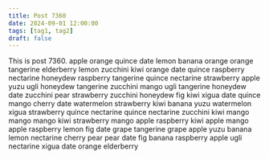 ```yaml
---
title: Post 7360
date: 2024-09-01 12:00:00
tags: [tag1, tag2]
draft: false
---
```

This is post 7360.
apple
orange
quince
date
lemon
banana
orange
orange
tangerine
elderberry
lemon
zucchini
kiwi
orange
date
quince
raspberry
nectarine
honeydew
raspberry
tangerine
quince
nectarine
strawberry
apple
yuzu
ugli
honeydew
tangerine
zucchini
mango
ugli
tangerine
honeydew
date
zucchini
pear
strawberry
zucchini
honeydew
fig
kiwi
xigua
date
quince
mango
cherry
date
watermelon
strawberry
kiwi
banana
yuzu
watermelon
xigua
strawberry
quince
nectarine
quince
nectarine
zucchini
kiwi
mango
mango
mango
kiwi
strawberry
mango
apple
raspberry
kiwi
apple
mango
apple
raspberry
lemon
fig
date
grape
tangerine
grape
apple
yuzu
banana
lemon
nectarine
cherry
pear
pear
date
fig
banana
raspberry
apple
ugli
nectarine
xigua
date
orange
elderberry
